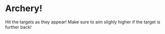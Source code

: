 # Archery!
Hit the targets as they appear! Make sure to aim slighly higher if the target is further back!
